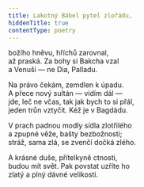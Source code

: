 ```yaml
---
title: Lakotný Bábel pytel zlořádu,
hiddenTitle: true
contentType: poetry
---
```


<section>

božího hněvu, hříchů zarovnal,  
až praská. Za bohy si Bakcha vzal  
a Venuši — ne Dia, Palladu.

</section>

<section>

Na právo čekám, zemdlen k úpadu.  
A přece nový sultán — vidím dál —  
jde, leč ne včas, tak jak bych to si přál,  
jeden trůn vztyčit. Kéž je v Bagdádu.

</section>

<section>

V prach padnou modly sídla zlotřilého  
a zpupné věže, bašty bezbožnosti;  
stráž, sama zlá, se zvenčí dočká zlého.

</section>

<section>

A krásné duše, přítelkyně ctnosti,  
budou mít svět. Pak povstat uzříte ho  
zlatý a plný dávné velikosti.

</section>
